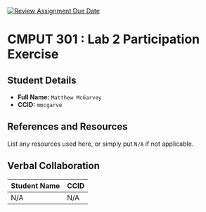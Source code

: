 [![Review Assignment Due Date](https://classroom.github.com/assets/deadline-readme-button-22041afd0340ce965d47ae6ef1cefeee28c7c493a6346c4f15d667ab976d596c.svg)](https://classroom.github.com/a/4btn9xaF)
# CMPUT 301 : Lab 2 Participation Exercise

## Student Details

- **Full Name:** `Matthew McGarvey`
- **CCID:** `mmcgarve`

## References and Resources

List any resources used here, or simply put `N/A` if not applicable.

## Verbal Collaboration

| Student Name | CCID     |
|--------------|----------|
| N/A          | N/A      |

